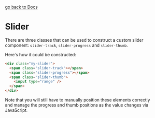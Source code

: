 [go back to Docs](../README.md)

# Slider

There are three classes that can be used to construct a custom slider component: `slider-track`, `slider-progress` and `slider-thumb`.

Here's how it could be constructed:

```html
<div class="my-slider">
  <span class="slider-track"></span>
  <span class="slider-progress"></span>
  <span class="slider-thumb">
    <input type="range" />
  </span>
</div>
```

Note that you will still have to manually position these elements correctly and manage the progress and thumb positions as the value changes via JavaScript.
